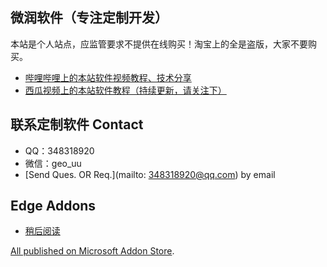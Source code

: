 ## 微润软件（专注定制开发）
本站是个人站点，应监管要求不提供在线购买！淘宝上的全是盗版，大家不要购买。
* [哔哩哔哩上的本站软件视频教程、技术分享](https://space.bilibili.com/393919718/)
* [西瓜视频上的本站软件教程（持续更新，请关注下）](https://www.ixigua.com/home/553794005631608)


## 联系定制软件 Contact
* QQ：348318920 
* 微信：geo_uu 
* [Send Ques. OR Req.](mailto: 348318920@qq.com) by email


## Edge Addons

* [稍后阅读](edgeAddon-UrlList.md)

[All published on Microsoft Addon Store](https://microsoftedge.microsoft.com/addons/search?developer=%E5%BE%AE%E6%B6%A6%E8%BD%AF%E4%BB%B6).





